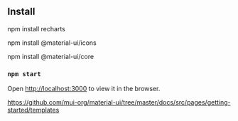 ## Install

  npm install recharts
 
  npm install @material-ui/icons
  
  npm install @material-ui/core
  
  
  
### `npm start`

Open [http://localhost:3000](http://localhost:3000) to view it in the browser.

https://github.com/mui-org/material-ui/tree/master/docs/src/pages/getting-started/templates


